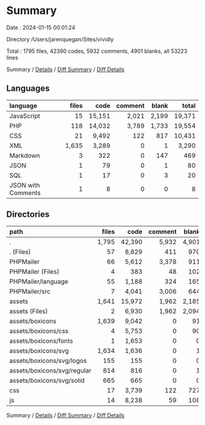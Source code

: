# Summary

Date : 2024-01-15 00:01:24

Directory /Users/jarenquegan/Sites/vividly

Total : 1795 files,  42390 codes, 5932 comments, 4901 blanks, all 53223 lines

Summary / [Details](details.md) / [Diff Summary](diff.md) / [Diff Details](diff-details.md)

## Languages
| language | files | code | comment | blank | total |
| :--- | ---: | ---: | ---: | ---: | ---: |
| JavaScript | 15 | 15,151 | 2,021 | 2,199 | 19,371 |
| PHP | 118 | 14,032 | 3,789 | 1,733 | 19,554 |
| CSS | 21 | 9,492 | 122 | 817 | 10,431 |
| XML | 1,635 | 3,289 | 0 | 1 | 3,290 |
| Markdown | 3 | 322 | 0 | 147 | 469 |
| JSON | 1 | 79 | 0 | 1 | 80 |
| SQL | 1 | 17 | 0 | 3 | 20 |
| JSON with Comments | 1 | 8 | 0 | 0 | 8 |

## Directories
| path | files | code | comment | blank | total |
| :--- | ---: | ---: | ---: | ---: | ---: |
| . | 1,795 | 42,390 | 5,932 | 4,901 | 53,223 |
| . (Files) | 57 | 8,829 | 411 | 970 | 10,210 |
| PHPMailer | 66 | 5,612 | 3,378 | 911 | 9,901 |
| PHPMailer (Files) | 4 | 383 | 48 | 102 | 533 |
| PHPMailer/language | 55 | 1,188 | 324 | 165 | 1,677 |
| PHPMailer/src | 7 | 4,041 | 3,006 | 644 | 7,691 |
| assets | 1,641 | 15,972 | 1,962 | 2,185 | 20,119 |
| assets (Files) | 2 | 6,930 | 1,962 | 2,094 | 10,986 |
| assets/boxicons | 1,639 | 9,042 | 0 | 91 | 9,133 |
| assets/boxicons/css | 4 | 5,753 | 0 | 90 | 5,843 |
| assets/boxicons/fonts | 1 | 1,653 | 0 | 0 | 1,653 |
| assets/boxicons/svg | 1,634 | 1,636 | 0 | 1 | 1,637 |
| assets/boxicons/svg/logos | 155 | 155 | 0 | 0 | 155 |
| assets/boxicons/svg/regular | 814 | 816 | 0 | 1 | 817 |
| assets/boxicons/svg/solid | 665 | 665 | 0 | 0 | 665 |
| css | 17 | 3,739 | 122 | 727 | 4,588 |
| js | 14 | 8,238 | 59 | 108 | 8,405 |

Summary / [Details](details.md) / [Diff Summary](diff.md) / [Diff Details](diff-details.md)